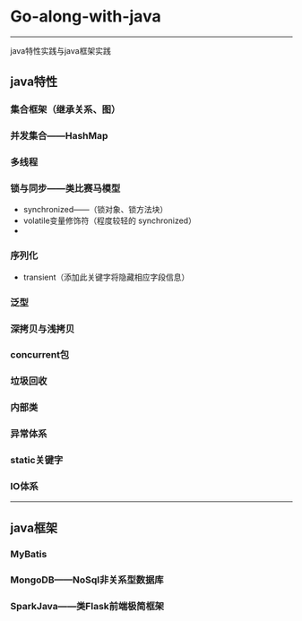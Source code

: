 # Go-along-with-java
---
java特性实践与java框架实践

## java特性

### 集合框架（继承关系、图）

### 并发集合——HashMap

### 多线程

### 锁与同步——类比赛马模型

- synchronized——（锁对象、锁方法块）
- volatile变量修饰符（程度较轻的 synchronized）
- 

### 序列化
- transient（添加此关键字将隐藏相应字段信息）

### 泛型

### 深拷贝与浅拷贝

### concurrent包

### 垃圾回收

### 内部类

### 异常体系

### static关键字

### IO体系

---
## java框架

### MyBatis

### MongoDB——NoSql非关系型数据库

### SparkJava——类Flask前端极简框架

 
